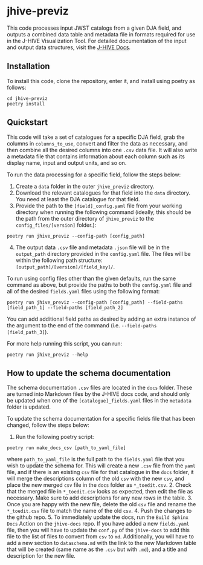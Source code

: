 # jhive-previz

This code processes input JWST catalogs from a given DJA field, and outputs a combined data table and metadata file in formats required for use in the J-HIVE Visualization Tool. For detailed documentation of the input and output data structures, visit the [J-HIVE Docs](https://j-hive.github.io/jhive-docs/previz/index.html).

## Installation
To install this code, clone the repository, enter it, and install using poetry as follows:
```
cd jhive-previz
poetry install
```


## Quickstart

This code will take a set of catalogues for a specific DJA field, grab the columns in `columns_to_use`, convert and filter the data as necessary, and then combine all the desired columns into one `.csv` data file. It will also write a metadata file that contains information about each column such as its display name, input and output units, and so on. 

To run the data processing for a specific field, follow the steps below:
1. Create a `data` folder in the outer `jhive_previz` directory.
2. Download the relevant catalogues for that field into the `data` directory. You need at least the DJA catalogue for that field.  
3. Provide the path to the `[field]_config.yaml` file from your working directory when running the following command (ideally, this should be the path from the outer directory of `jhive_previz` to the `config_files/[version]` folder.):
```
poetry run jhive_previz --config-path [config_path]
```
4. The output data `.csv` file and metadata `.json` file will be in the `output_path` directory provided in the `config.yaml` file. The files will be within the following path structure: `[output_path]/[version]/[field_key]/`. 


To run using config files other than the given defaults, run the same command as above, but provide the paths to both the `config.yaml` file and all of the desired `fields.yaml` files using the following format: 

```
poetry run jhive_previz --config-path [config_path] --field-paths [field_path_1] --field-paths [field_path_2]
```

You can add additional field paths as desired by adding an extra instance of the argument to the end of the command (i.e. `--field-paths [field_path_3]`).

For more help running this script, you can run:
```
poetry run jhive_previz --help
```


## How to update the schema documentation

The schema documentation `.csv` files are located in the `docs` folder. These are turned into Markdown files by the J-HIVE docs code, and should only be updated when one of the `[catalogue]_fields.yaml` files in the `metadata` folder is updated. 

To update the schema documentation for a specific fields file that has been changed, follow the steps below:
1. Run the following poetry script: 
```
poetry run make_docs_csv [path_to_yaml_file]
```
 where `path_to_yaml_file` is the full path to the `fields.yaml` file that you wish to update the schema for. This will create a new `.csv` file from the `yaml` file, and if there is an existing `csv` file for that catalogue in the `docs` folder, it will merge the descriptions column of the old `csv` with the new `csv`, and place the new merged `csv` file in the `docs` folder as `*_toedit.csv`. 
2. Check that the merged file in `*_toedit.csv` looks as expected, then edit the file as necessary. Make sure to add descriptions for any new rows in the table. 
3. Once you are happy with the new file, delete the old `csv` file and rename the `*_toedit.csv` file to match the name of the old `csv`.
4. Push the changes to the github repo. 
5. To immediately update the docs, run the `Build Sphinx Docs` Action on the `jhive-docs` repo. If you have added a new `fields.yaml` file, then you will have to update the `conf.py` of the `jhive-docs` to add this file to the list of files to convert from `csv` to `md`. Additionally, you will have to add a new section to `dataschema.md` with the link to the new Markdown table that will be created (same name as the `.csv` but with `.md`), and a title and description for the new file.